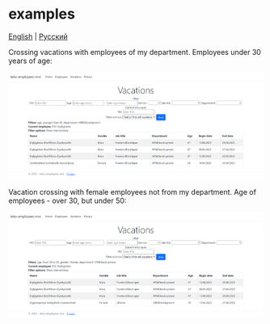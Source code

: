 # examples 

[English](examples.md) | [Русский](examples.ru.md)

Crossing vacations with employees of my department. Employees under 30 years of age: 

![vacations_younger30_mydepartment](img/vacations_younger30_mydepartment.png)

Vacation crossing with female employees not from my department. Age of employees - over 30, but under 50: 

![vacations_female_30to50yo_notmydepartment](img/vacations_female_30to50yo_notmydepartment.png)

